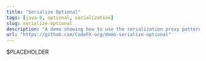 ```yaml
---
title: "Serialize Optional"
tags: [java-8, optional, serialization]
slug: serialize-optional
description: "A demo showing how to use the serialization proxy pattern to serialize Optional instances"
url: "https://github.com/CodeFX-org/demo-serialize-optional"
---
```


$PLACEHOLDER
